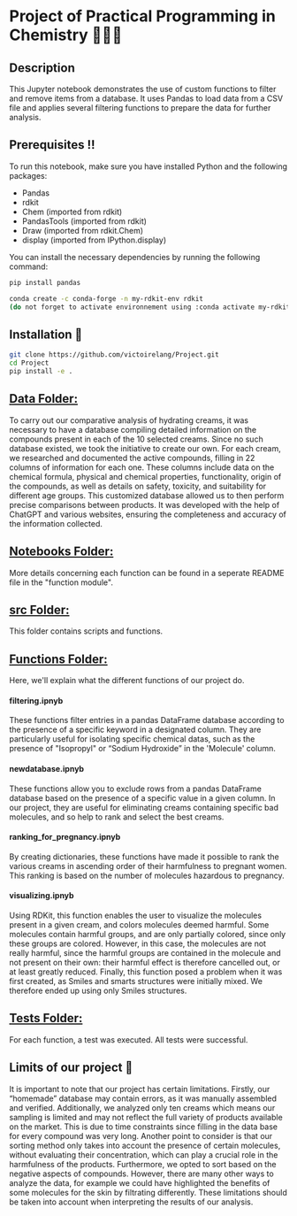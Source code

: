 # Project of Practical Programming in Chemistry 🤩🤩🤩

## Description
This Jupyter notebook demonstrates the use of custom functions to filter and remove items from a database. It uses Pandas to load data from a CSV file and applies several filtering functions to prepare the data for further analysis.

## Prerequisites ‼️
To run this notebook, make sure you have installed Python and the following packages:
- Pandas
- rdkit
- Chem (imported from rdkit)
- PandasTools (imported from rdkit)
- Draw (imported from rdkit.Chem)
- display (imported from IPython.display)


You can install the necessary dependencies by running the following command:
```bash
pip install pandas

conda create -c conda-forge -n my-rdkit-env rdkit
(do not forget to activate environnement using :conda activate my-rdkit-env)
```

## Installation 🤭
```bash
git clone https://github.com/victoirelang/Project.git
cd Project
pip install -e .
```


## [Data Folder:](https://github.com/victoirelang/Project/tree/main/data)
To carry out our comparative analysis of hydrating creams, it was necessary to have a database compiling detailed information on the compounds present in each of the 10 selected creams. Since no such database existed, we took the initiative to create our own. For each cream, we researched and documented the active compounds, filling in 22 columns of information for each one. These columns include data on the chemical formula, physical and chemical properties, functionality, origin of the compounds, as well as details on safety, toxicity, and suitability for different age groups. 
This customized database allowed us to then perform precise comparisons between products. It was developed with the help of ChatGPT and various websites, ensuring the completeness and accuracy of the information collected.

## [Notebooks Folder:](https://github.com/victoirelang/Project/tree/main/notebooks)
More details concerning each function can be found in a seperate README file in the "function module".

## [src Folder:](https://github.com/victoirelang/Project/tree/main/src)

This folder contains scripts and functions.
## [Functions Folder:](https://github.com/victoirelang/Project/tree/main/functions)
Here, we'll explain what the different functions of our project do.

#### filtering.ipnyb

These functions filter entries in a pandas DataFrame database according to the presence of a specific keyword in a designated column. 
They are particularly useful for isolating specific chemical datas, such as the presence of "Isopropyl" or “Sodium Hydroxide” in the 'Molecule' column.

#### newdatabase.ipnyb

These functions allow you to exclude rows from a pandas DataFrame database based on the presence of a specific value in a given column. In our project, they are useful for eliminating creams containing specific bad molecules, and so help to rank and select the best creams.

#### ranking_for_pregnancy.ipnyb

By creating dictionaries, these functions have made it possible to rank the various creams in ascending order of their harmfulness to pregnant women. This ranking is based on the number of molecules hazardous to pregnancy.

#### visualizing.ipnyb

Using RDKit, this function enables the user to visualize the molecules present in a given cream, and colors molecules deemed harmful. Some molecules contain harmful groups, and are only partially colored, since only these groups are colored. However, in this case, the molecules are not really harmful, since the harmful groups are contained in the molecule and not present on their own: their harmful effect is therefore cancelled out, or at least greatly reduced.
Finally, this function posed a problem when it was first created, as Smiles and smarts structures were initially mixed. We therefore ended up using only Smiles structures.

## [Tests Folder:](https://github.com/victoirelang/Project/tree/main/tests)

For each function, a test was executed. All tests were successful.

## Limits of our project 🫣

It is important to note that our project has certain limitations. Firstly, our “homemade” database may contain errors, as it was manually assembled and verified. Additionally, we analyzed only ten creams which means our sampling is limited and may not reflect the full variety of products available on the market. This is due to time constraints since filling in the data base for every compound was very long. 
Another point to consider is that our sorting method only takes into account the presence of certain molecules, without evaluating their concentration, which can play a crucial role in the harmfulness of the products. Furthermore, we opted to sort based on the negative aspects of compounds. However, there are many other ways to analyze the data, for example we could have highlighted the benefits of some molecules for the skin by filtrating differently. 
These limitations should be taken into account when interpreting the results of our analysis.
